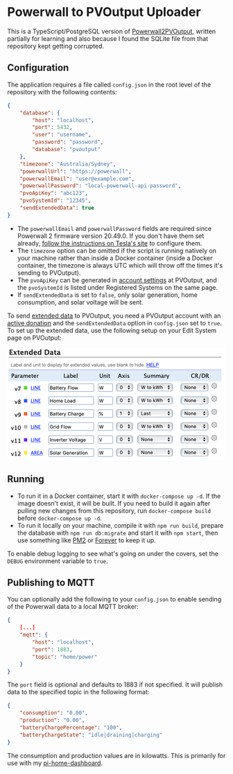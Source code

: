 # Powerwall to PVOutput Uploader
This is a TypeScript/PostgreSQL version of [Powerwall2PVOutput](https://github.com/ekul135/Powerwall2PVOutput/), written partially for learning and also because I found the SQLite file from that repository kept getting corrupted.

## Configuration
The application requires a file called `config.json` in the root level of the repository with the following contents:

```json
{
    "database": {
        "host": "localhost",
        "port": 5432,
        "user": "username",
        "password": "password",
        "database": "pvoutput"
    },
    "timezone": "Australia/Sydney",
    "powerwallUrl": "https://powerwall",
    "powerwallEmail": "user@example.com",
    "powerwallPassword": "local-powerwall-api-password",
    "pvoApiKey": "abc123",
    "pvoSystemId": "12345",
    "sendExtendedData": true
}
```

* The `powerwallEmail` and `powerwallPassword` fields are required since Powerwall 2 firmware version 20.49.0. If you don't have them set already, [follow the instructions on Tesla's site](https://www.tesla.com/support/energy/powerwall/own/monitoring-from-home-network) to configure them.
* The `timezone` option can be omitted if the script is running natively on your machine rather than inside a Docker container (inside a Docker container, the timezone is always UTC which will throw off the times it's sending to PVOutput).
* The `pvoApiKey` can be generated in [account settings](https://pvoutput.org/account.jsp) at PVOutput, and the `pvoSystemId` is listed under Registered Systems on the same page.
* If `sendExtendedData` is set to `false`, only solar generation, home consumption, and solar voltage will be sent.

To send [extended data](https://pvoutput.org/help.html#extendeddata) to PVOutput, you need a PVOutput account with an [active donation](https://pvoutput.org/donate.jsp) and the `sendExtendedData` option in `config.json` set to `true`. To set up the extended data, use the following setup on your Edit System page on PVOutput:

![Extended data](images/extended-data.png)

## Running
* To run it in a Docker container, start it with `docker-compose up -d`. If the image doesn't exist, it will be built. If you need to build it again after pulling new changes from this repository, run `docker-compose build` before `docker-compose up -d`.
* To run it locally on your machine, compile it with `npm run build`, prepare the database with `npm run db:migrate` and start it with `npm start`, then use something like [PM2](https://pm2.keymetrics.io) or [Forever](https://www.npmjs.com/package/forever) to keep it up.

To enable debug logging to see what's going on under the covers, set the `DEBUG` environment variable to `true`.

## Publishing to MQTT
You can optionally add the following to your `config.json` to enable sending of the Powerwall data to a local MQTT broker:

```json
{
    [...]
    "mqtt": {
        "host": "localhost",
        "port": 1883,
        "topic": "home/power"
    }
}
```

The `port` field is optional and defaults to 1883 if not specified. It will publish data to the specified topic in the following format:

```json
{
    "consumption": "0.00",
    "production": "0.00",
    "batteryChargePercentage": "100",
    "batteryChargeState": "idle|draining|charging"
}
```

The consumption and production values are in kilowatts. This is primarily for use with my [pi-home-dashboard](https://github.com/VirtualWolf/pi-home-dashboard).
